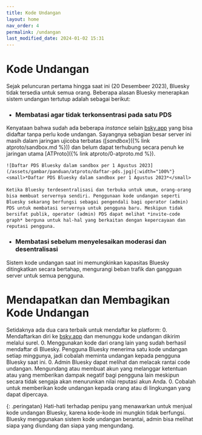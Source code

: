 ```yaml
---
title: Kode Undangan
layout: home
nav_order: 4
permalink: /undangan
last_modified_date: 2024-01-02 15:31
---
```


# Kode Undangan
Sejak peluncuran pertama hingga saat ini (20 Desembeer 2023), Bluesky tidak tersedia untuk semua orang. Beberapa alasan Bluesky menerapkan sistem undangan tertutup adalah sebagai berikut:

* ### Membatasi agar tidak terkonsentrasi pada satu PDS
Kenyataan bahwa sudah ada beberapa *instance* selain [bsky.app](https://bsky.app) yang bisa didaftar tanpa perlu kode undangan. Sayangnya sebagian besar server ini masih dalam jaringan ujicoba terbatas ([*sandbox*]({% link atproto/sandbox.md %})) dan belum dapat terhubung secara penuh ke jaringan utama [ATProto]({% link atproto/0-atproto.md %}).

    ![Daftar PDS Bluesky dalam sandbox per 1 Agustus 2023](/assets/gambar/panduan/atproto/daftar-pds.jpg){:width="100%"}
    <small>*Daftar PDS Bluesky dalam sandbox per 1 Agustus 2023*</small>

    Ketika Bluesky terdesentralisasi dan terbuka untuk umum, orang-orang bisa membuat servernya sendiri. Penggunaan kode undangan seperti Bluesky sekarang berfungsi sebagai pengendali bagi operator (admin) PDS untuk membatasi servernya untuk pengguna baru. Meskipun tidak bersifat publik, operator (admin) PDS dapat melihat *invite-code graph* berguna untuk hal-hal yang berkaitan dengan kepercayaan dan reputasi pengguna.

* ### Membatasi sebelum menyelesaikan moderasi dan desentralisasi
Sistem kode undangan saat ini memungkinkan kapasitas Bluesky ditingkatkan secara bertahap, mengurangi beban trafik dan gangguan server untuk semua pengguna. 

# Mendapatkan dan Membagikan Kode Undangan
Setidaknya ada dua cara terbaik untuk mendaftar ke platform:
0. Mendaftarkan diri ke [bsky.app](https://bsky.app) dan menunggu kode undangan dikirim melalui surel.
0. Menggunakan kode dari orang lain yang sudah berhasil mendaftar di Bluesky. Pengguna Bluesky menerima satu kode undangan setiap minggunya, jadi cobalah meminta undangan kepada pengguna Bluesky saat ini.
0. Admin Bluesky dapat melihat dan melacak rantai code undangan. Mengundang atau membuat akun yang melanggar ketentuan atau yang memberikan dampak negatif bagi pengguna lain meskipun secara tidak sengaja akan menurunkan nilai reputasi akun Anda.
0. Cobalah untuk memberikan kode undangan kepada orang atau di lingkungan yang dapat dipercaya. 

{: .peringatan}
Hati-hati terhadap penipu yang menawarkan untuk menjual kode undangan Bluesky, karena kode-kode ini mungkin tidak berfungsi. Bluesky menggunakan sistem kode undangan berantai, admin bisa melihat siapa yang diundang dan siapa yang mengundang.